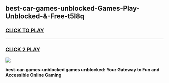 
## best-car-games-unblocked-Games-Play-Unblocked-&-Free-t5l8q
<h3>
<a href="https://premium76.site?title=best-car-games-unblocked&ref=24A">CLICK TO PLAY</a></h3>
<hr>

<h3>
<a href="https://premium76.site?title=best-car-games-unblocked&ref=24A">CLICK 2 PLAY</a>
  
</h3>

<a href="https://premium76.site?title=best-car-games-unblocked&ref=24A"><img src="https://clearcache.store/games.png"></a>


**best-car-games-unblocked games unblocked: Your Gateway to Fun and Accessible Online Gaming**
